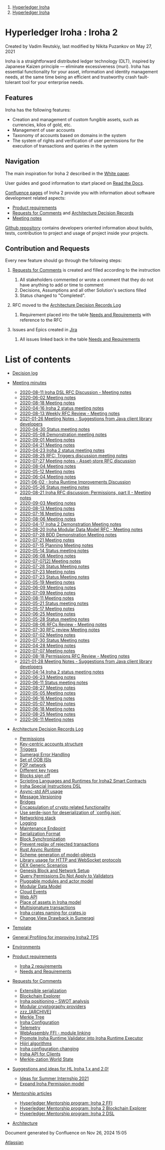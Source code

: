 1. [Hyperledger Iroha](index.html)
2. [Hyperledger Iroha](Hyperledger-Iroha_20873224.html)

# Hyperledger Iroha : Iroha 2

Created by Vadim Reutskiy, last modified by Nikita Puzankov on May 27, 2021

Iroha is a straightforward distributed ledger technology (DLT), inspired by Japanese Kaizen principle — eliminate excessiveness (muri). Iroha has essential functionality for your asset, information and identity management needs, at the same time being an efficient and trustworthy crash fault-tolerant tool for your enterprise needs.

## Features

Iroha has the following features:

- Creation and management of custom fungible assets, such as currencies, kilos of gold, etc.
- Management of user accounts
- Taxonomy of accounts based on domains in the system
- The system of rights and verification of user permissions for the execution of transactions and queries in the system

## Navigation

The main inspiration for Iroha 2 described in the [White paper](https://www.github.com/hyperledger/iroha/tree/iroha2-dev/docs%2Fsource%2Firoha_2_whitepaper.md).

User guides and good information to start placed on [Read the Docs](https://iroha.readthedocs.io/en/iroha2-dev/).

[Confluence pages](https://lf-hyperledger.atlassian.net/wiki/display/iroha/Iroha+2?src=contextnavpagetreemode) of Iroha 2 provide you with information about software development related aspects: 

- [Product requirements](Product-requirements_21016037.html)
- [Requests for Comments](https://lf-hyperledger.atlassian.net/wiki/display/iroha/Requests+for+Comments?src=contextnavpagetreemode) and [Architecture Decision Records](https://lf-hyperledger.atlassian.net/wiki/display/iroha/Architecture+Decision+Records+Log?src=contextnavpagetreemode)
- [Meeting notes](https://lf-hyperledger.atlassian.net/wiki/display/iroha/Meeting+minutes?src=contextnavpagetreemode)

[Github repository](https://github.com/hyperledger/iroha/tree/iroha2-dev) contains developers oriented information about builds, tests, contribution to project and usage of project inside your projects.

## Contribution and Requests

Every new feature should go through the following steps:

1. [Requests for Comments](Requests-for-Comments_21016001.html) is created and filled according to the instruction
   
   1. All stakeholders commented or wrote a comment that they do not have anything to add or time to comment
   2. Decisions, Assumptions and all other Solution's sections filled
   3. Status changed to "Completed".
2. RFC moved to the [Architecture Decision Records Log](Architecture-Decision-Records-Log_21016003.html)
   
   1. Requirement placed into the table [Needs and Requirements](Needs-and-Requirements_21012123.html) with reference to the RFC
3. Issues and Epics created in [Jira](https://jira.hyperledger.org/secure/RapidBoard.jspa?rapidView=264)
   
   1. All issues linked back in the table [Needs and Requirements](Needs-and-Requirements_21012123.html)

# List of contents

- [Decision log](Decision-log_21016629.html)
- [Meeting minutes](Meeting-minutes_21016015.html)
  
  - [2020-08-11 Iroha DSL RFC Discussion - Meeting notes](2020-08-11-Iroha-DSL-RFC-Discussion---Meeting-notes_21012560.html)
  - [2020-06-02 Meeting notes](2020-06-02-Meeting-notes_21016266.html)
  - [2020-08-18 Meeting notes](2020-08-18-Meeting-notes_21017037.html)
  - [2020-04-16 Iroha 2 status meeting notes](2020-04-16-Iroha-2-status-meeting-notes_21016027.html)
  - [2020-08-13 Weekly RFC Review - Meeting notes](2020-08-13-Weekly-RFC-Review---Meeting-notes_21012632.html)
  - [2021-01-26 Meeting Notes - Suggestions from Java client library developers](2021-01-26-Meeting-Notes---Suggestions-from-Java-client-library-developers_21017545.html)
  - [2020-04-30 Status meeting notes](2020-04-30-Status-meeting-notes_21016109.html)
  - [2020-05-08 Demonstration meeting notes](2020-05-08-Demonstration-meeting-notes_21012277.html)
  - [2020-09-01 Meeting notes](2020-09-01-Meeting-notes_21012797.html)
  - [2020-04-21 Meeting notes](2020-04-21-Meeting-notes_21016048.html)
  - [2020-04-23 Iroha 2 status meeting notes](2020-04-23-Iroha-2-status-meeting-notes_21016059.html)
  - [2020-08-25 RFC: Triggers discussion meeting notes](21017128.html)
  - [2020-07-27 Meeting notes - Asset-store RFC discussion](2020-07-27-Meeting-notes---Asset-store-RFC-discussion_21012517.html)
  - [2020-08-04 Meeting notes](2020-08-04-Meeting-notes_21016840.html)
  - [2020-05-12 Meeting notes](2020-05-12-Meeting-notes_21016173.html)
  - [2020-06-04 Meeting notes](2020-06-04-Meeting-notes_21016274.html)
  - [2021-06-02 - Iroha Runtime Improvements Discussion](2021-06-02---Iroha-Runtime-Improvements-Discussion_21012978.html)
  - [2020-05-26 Status meeting notes](2020-05-26-Status-meeting-notes_21016234.html)
  - [2020-08-21 Iroha RFC discussion: Permissions, part II - Meeting notes](21012735.html)
  - [2020-09-03 Meeting notes](2020-09-03-Meeting-notes_21017252.html)
  - [2020-08-13 Meeting notes](2020-08-13-Meeting-notes_21016990.html)
  - [2020-07-16 Meeting notes](2020-07-16-Meeting-notes_21016694.html)
  - [2020-08-06 Meeting notes](2020-08-06-Meeting-notes_21016878.html)
  - [2020-04-17 Iroha 2 Demonstration Meeting notes](2020-04-17-Iroha-2-Demonstration-Meeting-notes_21016032.html)
  - [2020-08-20 Iroha Modular Data Model RFC - Meeting notes](2020-08-20-Iroha-Modular-Data-Model-RFC---Meeting-notes_21012731.html)
  - [2020-07-28 BDD Demonstration Meeting notes](2020-07-28-BDD-Demonstration-Meeting-notes_21016807.html)
  - [2020-07-21 Meeting notes](2020-07-21-Meeting-notes_21016724.html)
  - [2020-07-15 Planning Meeting notes](2020-07-15-Planning-Meeting-notes_21016684.html)
  - [2020-05-14 Status meeting notes](2020-05-14-Status-meeting-notes_21016181.html)
  - [2020-06-08 Meeting notes](2020-06-08-Meeting-notes_21016304.html)
  - [2020-07-07\[2\] Meeting notes](21012402.html)
  - [2020-07-28 Status Meeting notes](2020-07-28-Status-Meeting-notes_21016805.html)
  - [2020-07-23 Meeting notes](2020-07-23-Meeting-notes_21016753.html)
  - [2020-07-23 Status Meeting notes](2020-07-23-Status-Meeting-notes_21016777.html)
  - [2020-05-19 Meeting notes](2020-05-19-Meeting-notes_21016197.html)
  - [2020-06-09 Meeting notes](2020-06-09-Meeting-notes_21016322.html)
  - [2020-07-09 Meeting notes](2020-07-09-Meeting-notes_21016624.html)
  - [2020-08-11 Meeting notes](2020-08-11-Meeting-notes_21016928.html)
  - [2020-05-21 Status meeting notes](2020-05-21-Status-meeting-notes_21016212.html)
  - [2020-05-17 Meeting notes](2020-05-17-Meeting-notes_21016189.html)
  - [2020-06-25 Meeting notes](2020-06-25-Meeting-notes_21016441.html)
  - [2020-05-28 Status meeting notes](2020-05-28-Status-meeting-notes_21016256.html)
  - [2020-08-06 RFCs Review - Meeting notes](2020-08-06-RFCs-Review---Meeting-notes_21012544.html)
  - [2020-07-30 RFC review Meeting notes](2020-07-30-RFC-review-Meeting-notes_21012529.html)
  - [2020-07-02 Meeting notes](2020-07-02-Meeting-notes_21016505.html)
  - [2020-07-30 Status Meeting notes](2020-07-30-Status-Meeting-notes_21016814.html)
  - [2020-04-28 Meeting notes](2020-04-28-Meeting-notes_21016103.html)
  - [2020-07-07 Meeting notes](2020-07-07-Meeting-notes_21016594.html)
  - [2020-08-18 Permissions RFC Review - Meeting notes](2020-08-18-Permissions-RFC-Review---Meeting-notes_21012718.html)
  - [2021-01-28 Meeting Notes - Suggestions from Java client library developers](2021-01-28-Meeting-Notes---Suggestions-from-Java-client-library-developers_21017547.html)
  - [2020-04-14 Iroha 2 status meeting notes](2020-04-14-Iroha-2-status-meeting-notes_21016017.html)
  - [2020-06-23 Meeting notes](2020-06-23-Meeting-notes_21016420.html)
  - [2020-06-11 Status meeting notes](2020-06-11-Status-meeting-notes_21016345.html)
  - [2020-08-27 Meeting notes](2020-08-27-Meeting-notes_21017175.html)
  - [2020-05-05 Meeting notes](2020-05-05-Meeting-notes_21016136.html)
  - [2020-06-16 Meeting notes](2020-06-16-Meeting-notes_21016360.html)
  - [2020-05-07 Meeting notes](2020-05-07-Meeting-notes_21016163.html)
  - [2020-06-18 Meeting notes](2020-06-18-Meeting-notes_21016366.html)
  - [2020-08-25 Meeting notes](2020-08-25-Meeting-notes_21017124.html)
  - [2020-06-11 Meeting notes](2020-06-11-Meeting-notes_21016352.html)
- [Architecture Decision Records Log](Architecture-Decision-Records-Log_21016003.html)
  
  - [Permissions](Permissions_21012321.html)
  - [Key-centric accounts structure](Key-centric-accounts-structure_21013242.html)
  - [Triggers](Triggers_21012568.html)
  - [Sumeragi Error Handling](Sumeragi-Error-Handling_21016065.html)
  - [Set of OOB ISIs](Set-of-OOB-ISIs_21012751.html)
  - [P2P network](P2P-network_21012982.html)
  - [Different key types](Different-key-types_21012305.html)
  - [Blocks sign off](Blocks-sign-off_21016055.html)
  - [Scripting Languages and Runtimes for Iroha2 Smart Contracts](Scripting-Languages-and-Runtimes-for-Iroha2-Smart-Contracts_21013012.html)
  - [Iroha Special Instructions DSL](Iroha-Special-Instructions-DSL_21012073.html)
  - [Async-std API usage](Async-std-API-usage_21012267.html)
  - [Message Versioning](Message-Versioning_21012905.html)
  - [Bridges](Bridges_21012327.html)
  - [Encapsulation of crypto related functionality](Encapsulation-of-crypto-related-functionality_21016068.html)
  - [Use serde-json for deserialization of \`config.json\`](21012339.html)
  - [Networking stack](Networking-stack_21012097.html)
  - [Logging](Logging_21012113.html)
  - [Maintenance Endpoint](Maintenance-Endpoint_21012343.html)
  - [Serialization Format](Serialization-Format_21012087.html)
  - [Block Synchronization](Block-Synchronization_21012390.html)
  - [Prevent replay of rejected transactions](Prevent-replay-of-rejected-transactions_21016013.html)
  - [Rust Async Runtime](Rust-Async-Runtime_21012109.html)
  - [Scheme generation of model-objects](Scheme-generation-of-model-objects_21012972.html)
  - [Library usage for HTTP and WebSocket protocols](Library-usage-for-HTTP-and-WebSocket-protocols_21012656.html)
  - [DEX Generic Scenarios](DEX-Generic-Scenarios_21012490.html)
  - [Genesis Block and Network Setup](Genesis-Block-and-Network-Setup_21016904.html)
  - [Query Permissions Do Not Apply to Validators](Query-Permissions-Do-Not-Apply-to-Validators_21016423.html)
  - [Pluggable modules and actor model](Pluggable-modules-and-actor-model_21012952.html)
  - [Modular Data Model](Modular-Data-Model_21012682.html)
  - [Cloud Events](Cloud-Events_21012424.html)
  - [Web API](Web-API_21012259.html)
  - [Place of assets in Iroha model](Place-of-assets-in-Iroha-model_21012291.html)
  - [Multisignature transactions](Multisignature-transactions_21012372.html)
  - [Iroha crates naming for crates.io](Iroha-crates-naming-for-crates.io_21012808.html)
  - [Change View Drawback in Sumeragi](Change-View-Drawback-in-Sumeragi_21012889.html)
- [Template](Template_21017179.html)
- [General Profiling for improving Iroha2 TPS](General-Profiling-for-improving-Iroha2-TPS_21013286.html)
- [Environments](Environments_21012948.html)
- [Product requirements](Product-requirements_21016037.html)
  
  - [Iroha 2 requirements](Iroha-2-requirements_21012739.html)
  - [Needs and Requirements](Needs-and-Requirements_21012123.html)
- [Requests for Comments](Requests-for-Comments_21016001.html)
  
  - [Extensible serialization](Extensible-serialization_21012782.html)
  - [Blockchain Explorer](Blockchain-Explorer_21013062.html)
  - [Iroha positioning – SWOT analysis](21012837.html)
  - [Modular cryptography providers](Modular-cryptography-providers_21017141.html)
  - [zzz\_\[ARCHIVE\]](21016320.html)
  - [Merkle Tree](Merkle-Tree_21016011.html)
  - [Iroha Configuration](Iroha-Configuration_21012818.html)
  - [Telemetry](Telemetry_21012942.html)
  - [WebAssembly FFI - module linking](WebAssembly-FFI---module-linking_21013280.html)
  - [Promote Iroha Runtime Validator into Iroha Runtime Executor](Promote-Iroha-Runtime-Validator-into-Iroha-Runtime-Executor_21018165.html)
  - [Hijiri algorithms](Hijiri-algorithms_21012918.html)
  - [Iroha configuration changing](Iroha-configuration-changing_21012938.html)
  - [Iroha API for Clients](Iroha-API-for-Clients_21012472.html)
  - [Merkle-zation World State](Merkle-zation-World-State_21012962.html)
- [Suggestions and ideas for HL Iroha 1.x and 2.0!](Suggestions-and-ideas-for-HL-Iroha-1.x-and-2.0%21_21012043.html)
  
  - [Ideas for Summer Internship 2021](Ideas-for-Summer-Internship-2021_21012893.html)
  - [Expand Iroha Permission model](Expand-Iroha-Permission-model_21012394.html)
- [Mentorship articles](Mentorship-articles_21018210.html)
  
  - [Hyperledger Mentorship program: Iroha 2 FFI](21013441.html)
  - [Hyperledger Mentorship program: Iroha 2 Blockchain Explorer](21013481.html)
  - [Hyperledger Mentorship program: Iroha 2 DSL](21013417.html)
- [Architecture](Architecture_21012408.html)

Document generated by Confluence on Nov 26, 2024 15:05

[Atlassian](http://www.atlassian.com/)
